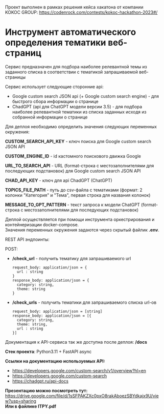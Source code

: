 Проект выполнен в рамках решения кейса хакатона от компании KOKOC GROUP:
https://codenrock.com/contests/kokoc-hackathon-2023#/

# Инструмент автоматического определения тематики веб-страниц

Сервис предназначен для подбора наиболее релевантной темы из заданного списка в соответствии с тематикой запрашиваемой веб-страницы

Сервис использует следующие сторонние api:
- Google custom search JSON api (+ Google custom search engine) - для быстрого сбора информации о странице
- ChadGPT (api для ChatGPT модели версии 3.5) - для подбора наиболее релевантной тематики из списка заданных исходя из собранной информации о странице

Для деплоя необходимо определить значения следующих переменных окружения:

**CUSTOM_SEARCH_API_KEY** - ключ поиска для Google custom search JSON API

**CUSTOM_ENGINE_ID** - id кастомного поискового движка Google

**URL_TO_SEARCH_API** - URL (format-строка с местозаполнителями для последующих подстановок) для Google custom search JSON API

**CHAD_API_KEY** - ключ для api ChadGPT (ChatGPT)

**TOPICS_FILE_PATH** - путь до csv-файла с тематиками (формат: 2 колонки "Категория" и "Тема", первая строка для названия колонок)

**MESSAGE_TO_GPT_PATTERN** - текст запроса к модели ChatGPT (format-строка с местозаполнителями для последующих подстановок)

Деплой осуществляется при помощи инструмента оркестрирования и контейнеризации docker-compose.<br>Значения переменных окружения задаются через скрытый файлик **.env**.

REST API эндпоинты:

POST:
- **/check_url** - получить тематику для запрашиваемого url<br>
  ```
  request_body: application/json = {
    url : string
  }
  response_body: application/json = {
    category: string,
    theme: string
  }
  ```
- **/check_urls** - получить тематики для запрашиваемого списка url-ов<br>
  ```
  request_body: application/json = [string]
  response_body: application/json = [{
    category: string,
    theme: string,
    url : string
  }]
  ```

Документация к API-сервиса так же доступна после деплоя: **/docs**

**Стек проекта**: Python3.11 + FastAPI async

**Ссылки на документацию используемых API:**

- https://developers.google.com/custom-search/v1/overview?hl=en
- https://developers.google.com/custom-search
- https://chadgpt.ru/api-docs

**Презентацию можно посмотреть тут:** https://drive.google.com/file/d/1sSFPAKZXc0pxO8rakAboezSBYdkajx9U/view?usp=sharing <br>
**Или в файлике ITPY.pdf**

